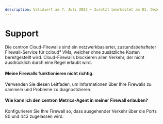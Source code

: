 ```yaml
---
description: Validiert am 7. Juli 2023 • Zuletzt bearbeitet am 01. Dezember 2023
---
```


# Support

Die centron Cloud-Firewalls sind ein netzwerkbasierter, zustandsbehafteter Firewall-Service für ccloud³ VMs, welcher ohne zusätzliche Kosten bereitgestellt wird. Cloud-Firewalls blockieren allen Verkehr, der nicht ausdrücklich durch eine Regel erlaubt wird.

#### Meine Firewalls funktionieren nicht richtig.

Verwenden Sie diesen Leitfaden, um Informationen über Ihre Firewalls zu sammeln und Probleme zu diagnostizieren.

#### Wie kann ich den centron Metrics-Agent in meiner Firewall erlauben?&#x20;

Konfigurieren Sie Ihre Firewall so, dass ausgehender Verkehr über die Ports 80 und 443 zugelassen wird.
